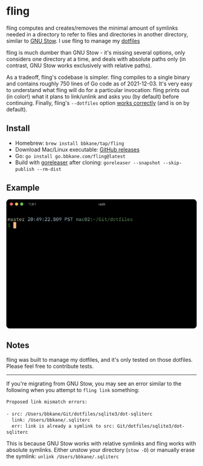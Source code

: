 # fling

fling computes and creates/removes the minimal amount of symlinks needed in a directory to refer to files and directories in another directory, similar to [GNU Stow](https://www.gnu.org/software/stow/). I use fling to manage my [dotfiles](https://github.com/bbkane/dotfiles)

fling is much dumber than GNU Stow - it's missing several options, only considers one directory at a time, and deals with absolute paths only (in contrast, GNU Stow works exclusively with relative paths).

As a tradeoff, fling's codebase is simpler. fling compiles to a single binary and contains roughly 750 lines of Go code as of 2021-12-03. It's very easy to understand what fling will do for a particular invocation: fling prints out (in color!) what it plans to link/unlink and asks you (by default) before continuing. Finally, fling's `--dotfiles` option [works correctly](https://github.com/aspiers/stow/issues/33) (and is on by default).

## Install

- Homebrew: `brew install bbkane/tap/fling`
- Download Mac/Linux executable: [GitHub releases](https://github.com/bbkane/fling/releases)
- Go: `go install go.bbkane.com/fling@latest`
- Build with [goreleaser](https://goreleaser.com/) after cloning: `goreleaser --snapshot --skip-publish --rm-dist`

## Example

![demo](./demo.gif)

## Notes

fling was built to manage my dotfiles, and it's only tested on those dotfiles. Please feel free to contribute tests.

---

If you're migrating from GNU Stow, you may see an error similar to the following when you attempt to `fling link` something:

```
Proposed link mismatch errors:

- src: /Users/bbkane/Git/dotfiles/sqlite3/dot-sqliterc
  link: /Users/bbkane/.sqliterc
  err: link is already a symlink to src: Git/dotfiles/sqlite3/dot-sqliterc
```

This is because GNU Stow works with relative symlinks and fling works with absolute symlinks. Either unstow your directory (`stow -D`) or manually erase the symlink: `unlink /Users/bbkane/.sqliterc`
